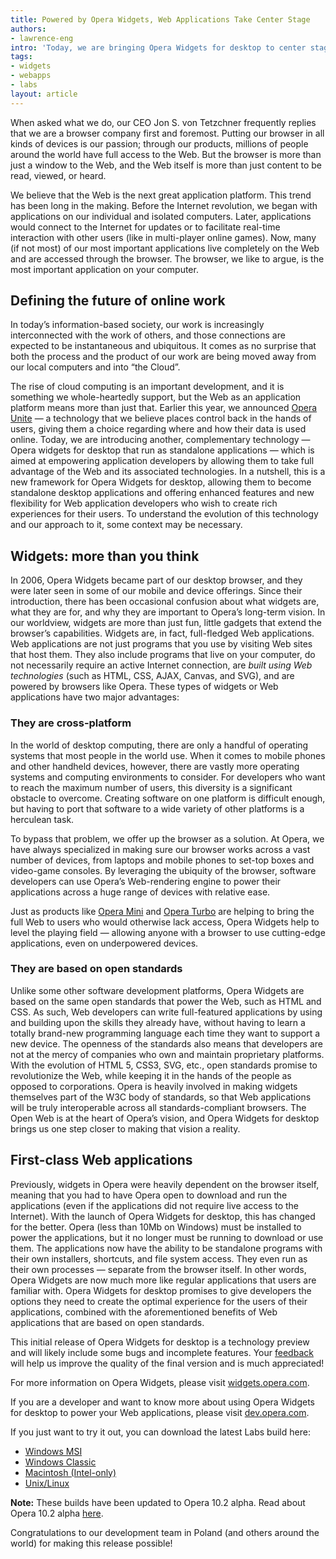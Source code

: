 ```yaml
---
title: Powered by Opera Widgets, Web Applications Take Center Stage
authors:
- lawrence-eng
intro: 'Today, we are bringing Opera Widgets for desktop to center stage, empowering application developers so they can take full advantage of the Web and its associated technologies to build full-fledged desktop applications.'
tags:
- widgets
- webapps
- labs
layout: article
---
```


When asked what we do, our CEO Jon S. von Tetzchner frequently replies that we are a browser company first and foremost. Putting our browser in all kinds of devices is our passion; through our products, millions of people around the world have full access to the Web. But the browser is more than just a window to the Web, and the Web itself is more than just content to be read, viewed, or heard.

We believe that the Web is the next great application platform. This trend has been long in the making. Before the Internet revolution, we began with applications on our individual and isolated computers. Later, applications would connect to the Internet for updates or to facilitate real-time interaction with other users (like in multi-player online games). Now, many (if not most) of our most important applications live completely on the Web and are accessed through the browser. The browser, we like to argue, is the most important application on your computer.

## Defining the future of online work

In today’s information-based society, our work is increasingly interconnected with the work of others, and those connections are expected to be instantaneous and ubiquitous. It comes as no surprise that both the process and the product of our work are being moved away from our local computers and into “the Cloud”.

The rise of cloud computing is an important development, and it is something we whole-heartedly support, but the Web as an application platform means more than just that. Earlier this year, we announced [Opera Unite][1] — a technology that we believe places control back in the hands of users, giving them a choice regarding where and how their data is used online. Today, we are introducing another, complementary technology — Opera widgets for desktop that run as standalone applications — which is aimed at empowering application developers by allowing them to take full advantage of the Web and its associated technologies. In a nutshell, this is a new framework for Opera Widgets for desktop, allowing them to become standalone desktop applications and offering enhanced features and new flexibility for Web application developers who wish to create rich experiences for their users. To understand the evolution of this technology and our approach to it, some context may be necessary.

[1]: http://labs.opera.com/news/2009/06/16/

## Widgets: more than you think

In 2006, Opera Widgets became part of our desktop browser, and they were later seen in some of our mobile and device offerings. Since their introduction, there has been occasional confusion about what widgets are, what they are for, and why they are important to Opera’s long-term vision. In our worldview, widgets are more than just fun, little gadgets that extend the browser’s capabilities. Widgets are, in fact, full-fledged Web applications. Web applications are not just programs that you use by visiting Web sites that host them. They also include programs that live on your computer, do not necessarily require an active Internet connection, are _built using Web technologies_ (such as HTML, CSS, AJAX, Canvas, and SVG), and are powered by browsers like Opera. These types of widgets or Web applications have two major advantages:

### They are cross-platform

In the world of desktop computing, there are only a handful of operating systems that most people in the world use. When it comes to mobile phones and other handheld devices, however, there are vastly more operating systems and computing environments to consider. For developers who want to reach the maximum number of users, this diversity is a significant obstacle to overcome. Creating software on one platform is difficult enough, but having to port that software to a wide variety of other platforms is a herculean task.

To bypass that problem, we offer up the browser as a solution. At Opera, we have always specialized in making sure our browser works across a vast number of devices, from laptops and mobile phones to set-top boxes and video-game consoles. By leveraging the ubiquity of the browser, software developers can use Opera’s Web-rendering engine to power their applications across a huge range of devices with relative ease.

Just as products like [Opera Mini][2] and [Opera Turbo][3] are helping to bring the full Web to users who would otherwise lack access, Opera Widgets help to level the playing field — allowing anyone with a browser to use cutting-edge applications, even on underpowered devices.

[2]: http://www.opera.com/mini/
[3]: http://www.opera.com/browser/turbo/

### They are based on open standards

Unlike some other software development platforms, Opera Widgets are based on the same open standards that power the Web, such as HTML and CSS. As such, Web developers can write full-featured applications by using and building upon the skills they already have, without having to learn a totally brand-new programming language each time they want to support a new device. The openness of the standards also means that developers are not at the mercy of companies who own and maintain proprietary platforms. With the evolution of HTML 5, CSS3, SVG, etc., open standards promise to revolutionize the Web, while keeping it in the hands of the people as opposed to corporations. Opera is heavily involved in making widgets themselves part of the W3C body of standards, so that Web applications will be truly interoperable across all standards-compliant browsers. The Open Web is at the heart of Opera’s vision, and Opera Widgets for desktop brings us one step closer to making that vision a reality.

## First-class Web applications

Previously, widgets in Opera were heavily dependent on the browser itself, meaning that you had to have Opera open to download and run the applications (even if the applications did not require live access to the Internet). With the launch of Opera Widgets for desktop, this has changed for the better. Opera (less than 10Mb on Windows) must be installed to power the applications, but it no longer must be running to download or use them. The applications now have the ability to be standalone programs with their own installers, shortcuts, and file system access. They even run as their own processes — separate from the browser itself. In other words, Opera Widgets are now much more like regular applications that users are familiar with. Opera Widgets for desktop promises to give developers the options they need to create the optimal experience for the users of their applications, combined with the aforementioned benefits of Web applications that are based on open standards.

This initial release of Opera Widgets for desktop is a technology preview and will likely include some bugs and incomplete features. Your [feedback][4] will help us improve the quality of the final version and is much appreciated!

[4]: http://my.opera.com/community/forums/forum.dml?id=1296

For more information on Opera Widgets, please visit [widgets.opera.com][5].

[5]: http://widgets.opera.com/

If you are a developer and want to know more about using Opera Widgets for desktop to power your Web applications, please visit [dev.opera.com][6].

[6]: http://dev.opera.com/articles/view/opera-desktop-widgets-evolved/

If you just want to try it out, you can download the latest Labs build here:

- [Windows MSI][7]
- [Windows Classic][8]
- [Macintosh (Intel-only)][9]
- [Unix/Linux][10]

[7]: http://snapshot.opera.com/windows/Opera_1020_1895_in.exe
[8]: http://snapshot.opera.com/windows/Opera_1020_1895_classic.exe
[9]: http://snapshot.opera.com/mac/Opera_10.20_6793.dmg
[10]: http://snapshot.opera.com/unix/snapshot-4744/

**Note:** These builds have been updated to Opera 10.2 alpha.
Read about Opera 10.2 alpha [here][11].

[11]: http://my.opera.com/desktopteam/blog/opera-10-20-goes-alpha

Congratulations to our development team in Poland (and others around the world) for making this release possible!
